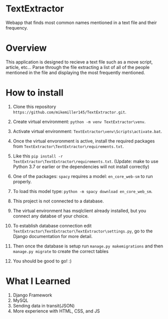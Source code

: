 # TextExtractor
Webapp that finds most common names mentioned in a text file and their frequency.

# Overview
This application is designed to recieve a text file such as a move script, article, etc...
Parse through the file extracting a list of all of the people mentioned in the file and displaying the most frequently mentioned.

# How to install
1. Clone this repository `https://github.com/mikemiller145/TextExtractor.git`.
2. Create virtual environment: `python -m venv TextExtractor\venv`.
3. Activate virtual environment: `TextExtractor\venv\Scripts\activate.bat`.
4. Once the virtual envoronment is active, install the required packages from `TextExtractor\TextExtractor\requirements.txt`.
5. Like this `pip install -r TextExtractor\TextExtractor\requirements.txt`. (Update: make to use Python 3.7 or earlier or the dependencies will not install correctly)
6. One of the packages: `spacy` requires a model: `en_core_web-sm` to run properly.
7. To load this model type: `python -m spacy download en_core_web_sm`.

8. This project is not connected to a database.
9. The virtual environment has msqlclient already installed, but you connect any databse of your choice.
10. To establish database connection edit `TextExtractor\TextExtractor\TextExtractor\settings.py`, go to the Django documentation for more detail.
11. Then once the database is setup run `manage.py makemigrations` and then `manage.py migrate` to create the correct tables
12. You should be good to go! :)

# What I Learned
1. Django Framework
2. MySQL
3. Sending data in transit(JSON)
4. More experience with HTML, CSS, and JS

